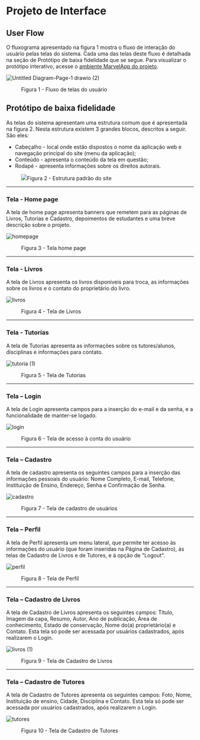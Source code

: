 
# Projeto de Interface


## User Flow

O fluxograma apresentado na figura 1 mostra o fluxo de interação do usuário pelas telas do sistema. Cada uma das telas deste fluxo é detalhada na seção de Protótipo de baixa fidelidade que se segue. Para visualizar o protótipo interativo, acesse o <a href="https://marvelapp.com/prototype/c6c1i2f">ambiente MarvelApp do projeto</a>.

  ![Untitled Diagram-Page-1 drawio (2)](https://user-images.githubusercontent.com/81182674/172236663-978177e6-9496-467b-a77a-127d6664e84a.png)

  
<figure> 
    <figcaption>Figura 1 - Fluxo de telas do usuário
</figure> 


## Protótipo de baixa fidelidade

As telas do sistema apresentam uma estrutura comum que é apresentada na figura 2. Nesta estrutura existem 3 grandes blocos, descritos a seguir. São eles:
<ul>
  <li>Cabeçalho - local onde estão dispostos o nome da aplicação web e navegação principal do site (menu da aplicação);</li>
  <li>Conteúdo - apresenta o conteúdo da tela em questão;</li>
  <li>Rodapé - apresenta informações sobre os direitos autorais.</li>
</ul>

<figure> 
  <img src="https://user-images.githubusercontent.com/100447878/164074128-7b006e50-8621-4964-b0fd-07a90e626673.png"
    <figcaption>Figura 2 - Estrutura padrão do site
</figure> 
<hr>

<h3><b>Tela - Home page</b></h3>
<p>A tela de home page apresenta banners que remetem para as páginas de Livros, Tutorias e Cadastro, depoimentos de estudantes e uma breve descrição sobre o projeto. </p>
  
![homepage](https://user-images.githubusercontent.com/81182674/167677975-53f61b97-4979-441b-813c-036c3cd153bf.png)

<figure> 
  <figcaption>Figura 3 - Tela home page
</figure> 
<hr>


<h3><b>Tela - Livros</b></h3>
<p>A tela de Livros apresenta os livros disponíveis para troca, as informações sobre os livros e o contato do proprietário do livro.</p>
  
![livros](https://user-images.githubusercontent.com/81182674/172237430-f4f8089c-dae3-499e-87b6-d344ae418de3.png)

  
<figure> 
  <figcaption> Figura 4 - Tela de Livros
</figure> 
<hr>

<h3><b>Tela - Tutorias</b></h3>
<p>A tela de Tutorias apresenta as informações sobre os tutores/alunos, disciplinas e informações para contato.</p>


![tutoria (1)](https://user-images.githubusercontent.com/81182674/172237160-e63519ab-9058-44ec-999d-07385b5a93a4.png)

  
<figure>  
    <figcaption>Figura 5 - Tela de Tutorias      
</figure> 
<hr>

<h3><b>Tela – Login</b></h3>
<p>A tela de Login apresenta campos para a inserção do e-mail e da senha, e a funcionalidade de manter-se logado. </p>
  
  ![login](https://user-images.githubusercontent.com/81182674/167681381-ee88eeee-ffd8-428f-bfb2-67106c0d6046.png)


<figure> 
    <figcaption>Figura 6 - Tela de acesso à conta do usuário
</figure>
<hr>

<h3><b>Tela – Cadastro</b></h3>
<p>A tela de cadastro apresenta os seguintes campos para a inserção das informações pessoais do usuário: Nome Completo, E-mail, Telefone, Instituição de Ensino, Endereço, Senha e Confirmação de Senha.</p>
  
  ![cadastro](https://user-images.githubusercontent.com/81182674/167681719-694701df-5bd7-4615-9562-b106001e40db.png)


<figure> 
    <figcaption>Figura 7 - Tela de cadastro de usuários
</figure>
<hr> 
  
  <h3><b>Tela – Perfil</b></h3>
<p>A tela de Perfil apresenta um menu lateral, que permite ter acesso às informações do usuário (que foram inseridas na Página de Cadastro), às telas de Cadastro de Livros e de Tutores, e à opção de "Logout".  </p>
  
![perfil](https://user-images.githubusercontent.com/81182674/172498681-6fd2d59e-00f8-45b8-b0f4-7e8676eba5a6.png)


<figure> 
    <figcaption>Figura 8 - Tela de Perfil
</figure>
<hr>

  <h3><b>Tela – Cadastro de Livros</b></h3>
<p>A tela de Cadastro de Livros apresenta os seguintes campos: Título, Imagem da capa, Resumo, Autor, Ano de publicação, Área de conhecimento, Estado de conservação, Nome do(a) proprietário(a) e Contato. Esta tela só pode ser acessada por usuários cadastrados, após realizarem o Login.   </p>
  

![livros (1)](https://user-images.githubusercontent.com/81182674/172500605-2d476435-9841-4c40-848c-016bea99ecdb.png)




<figure> 
    <figcaption>Figura 9 - Tela de Cadastro de Livros
</figure>
 <hr>

  <h3><b>Tela – Cadastro de Tutores</b></h3>
<p>A tela de Cadastro de Tutores apresenta os seguintes campos: Foto, Nome, Instituição de ensino, Cidade, Disciplina e Contato. Esta tela só pode ser acessada por usuários cadastrados, após realizarem o Login. </p>
  
![tutores](https://user-images.githubusercontent.com/81182674/172501101-1222f7e8-a62e-44d7-8c37-0afbdab03f59.png)

<figure> 
    <figcaption>Figura 10 - Tela de Cadastro de Tutores
</figure>
